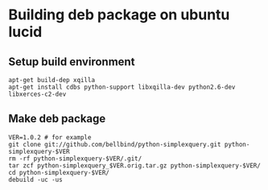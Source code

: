 # Building deb package on ubuntu lucid

## Setup build environment

    apt-get build-dep xqilla
    apt-get install cdbs python-support libxqilla-dev python2.6-dev libxerces-c2-dev

## Make deb package

    VER=1.0.2 # for example
    git clone git://github.com/bellbind/python-simplexquery.git python-simplexquery-$VER
    rm -rf python-simplexquery-$VER/.git/
    tar zcf python-simplexquery_$VER.orig.tar.gz python-simplexquery-$VER/
    cd python-simplexquery-$VER/
    debuild -uc -us

